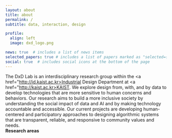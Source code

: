 ```yaml
---
layout: about
title: about
permalink: /
subtitle: data, interaction, design

profile:
  align: left
  image: dxd_logo.png

news: true  # includes a list of news items
selected_papers: true # includes a list of papers marked as "selected={true}"
social: true  # includes social icons at the bottom of the page
---
```


The DxD Lab is an interdisciplinary research group within the <a href="http://id.kaist.ac.kr>Industrial Design Department</a> at <a href="http://kaist.ac.kr>KAIST</a>. We explore design from, with, and by data to develop technologies that are more sensitive to human concerns and behaviors. Our research aims to build a more inclusive society by understanding the social impact of data and AI and by making technology accountable and accessible. Our current projects are developing human-centered and participatory approaches to designing algorithmic systems that are transparent, reliable, and responsive to community values and needs. 
<br>
<b>Research areas</b>